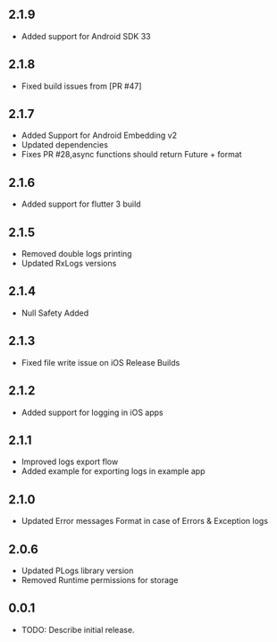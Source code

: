 ## 2.1.9
* Added support for Android SDK 33

## 2.1.8
* Fixed build issues from [PR #47]

## 2.1.7
* Added Support for Android Embedding v2
* Updated dependencies
* Fixes PR #28,async functions should return Future + format

## 2.1.6
* Added support for flutter 3 build

## 2.1.5
* Removed double logs printing
* Updated RxLogs versions

## 2.1.4
* Null Safety Added

## 2.1.3
* Fixed file write issue on iOS Release Builds

## 2.1.2
* Added support for logging in iOS apps

## 2.1.1

* Improved logs export flow
* Added example for exporting logs in example app

## 2.1.0

* Updated Error messages Format in case of Errors & Exception logs

## 2.0.6

* Updated PLogs library version
* Removed Runtime permissions for storage

## 0.0.1

* TODO: Describe initial release.
